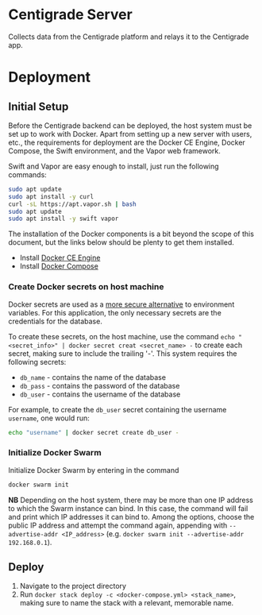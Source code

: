 # Centigrade Server
Collects data from the Centigrade platform and relays it to the Centigrade app.

# Deployment

## Initial Setup
Before the Centigrade backend can be deployed, the host system must be set up to work with Docker. Apart from setting up a new server with users, etc., the requirements for deployment are the Docker CE Engine, Docker Compose, the Swift environment, and the Vapor web framework.

Swift and Vapor are easy enough to install, just run the following commands:
```bash
sudo apt update
sudo apt install -y curl
curl -sL https://apt.vapor.sh | bash
sudo apt update
sudo apt install -y swift vapor
```

The installation of the Docker components is a bit beyond the scope of this document, but the links below should be plenty to get them installed.

* Install [Docker CE Engine](https://docs.docker.com/engine/installation/)
* Install [Docker Compose](https://docs.docker.com/compose/install/)

### Create Docker secrets on host machine

Docker secrets are used as a [more secure alternative](https://diogomonica.com/2017/03/27/why-you-shouldnt-use-env-variables-for-secret-data/) to environment variables. For this application, the only necessary secrets are the credentials for the database.

To create these secrets, on the host machine, use the command `echo "<secret_info>" | docker secret creat <secret_name> -` to create each secret, making sure to include the trailing '-'. This system requires the following secrets:
* `db_name` - contains the name of the database
* `db_pass` - contains the password of the database
* `db_user` - contains the username of the database

For example, to create the `db_user` secret containing the username `username`, one would run:
```bash
echo "username" | docker secret create db_user -
```

### Initialize Docker Swarm

Initialize Docker Swarm by entering in the command
```bash
docker swarm init
```

**NB** Depending on the host system, there may be more than one IP address to which the Swarm instance can bind. In this case, the command will fail and print which IP addresses it can bind to. Among the options, choose the public IP address and attempt the command again, appending with `--advertise-addr <IP_address>` (e.g. `docker swarm init --advertise-addr 192.168.0.1`).

## Deploy

1. Navigate to the project directory
2. Run `docker stack deploy -c <docker-compose.yml> <stack_name>`, making sure to name the stack with a relevant, memorable name.
